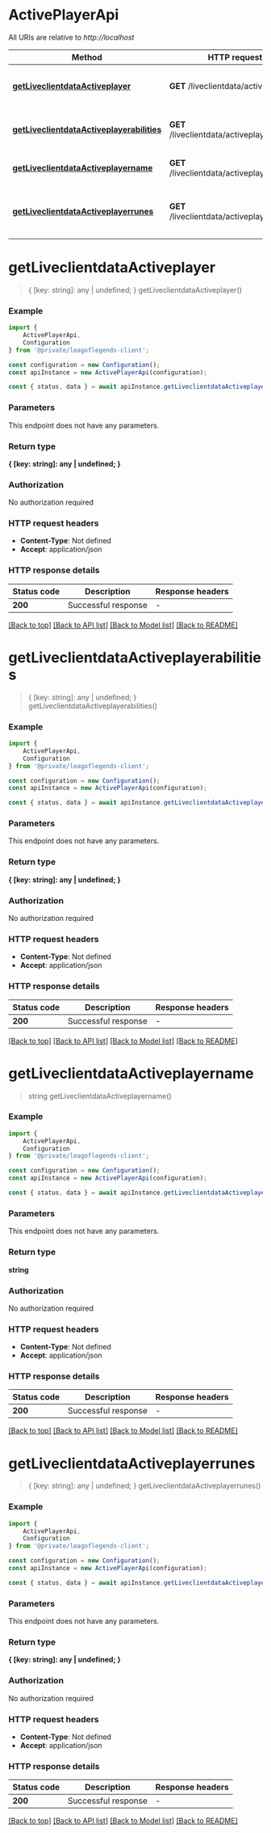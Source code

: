 # ActivePlayerApi

All URIs are relative to *http://localhost*

|Method | HTTP request | Description|
|------------- | ------------- | -------------|
|[**getLiveclientdataActiveplayer**](#getliveclientdataactiveplayer) | **GET** /liveclientdata/activeplayer | Get all data about the active player|
|[**getLiveclientdataActiveplayerabilities**](#getliveclientdataactiveplayerabilities) | **GET** /liveclientdata/activeplayerabilities | Get Abilities for the active player|
|[**getLiveclientdataActiveplayername**](#getliveclientdataactiveplayername) | **GET** /liveclientdata/activeplayername | Returns the player name|
|[**getLiveclientdataActiveplayerrunes**](#getliveclientdataactiveplayerrunes) | **GET** /liveclientdata/activeplayerrunes | Retrieve the full list of runes for the active player|

# **getLiveclientdataActiveplayer**
> { [key: string]: any | undefined; } getLiveclientdataActiveplayer()


### Example

```typescript
import {
    ActivePlayerApi,
    Configuration
} from '@private/leagoflegends-client';

const configuration = new Configuration();
const apiInstance = new ActivePlayerApi(configuration);

const { status, data } = await apiInstance.getLiveclientdataActiveplayer();
```

### Parameters
This endpoint does not have any parameters.


### Return type

**{ [key: string]: any | undefined; }**

### Authorization

No authorization required

### HTTP request headers

 - **Content-Type**: Not defined
 - **Accept**: application/json


### HTTP response details
| Status code | Description | Response headers |
|-------------|-------------|------------------|
|**200** | Successful response |  -  |

[[Back to top]](#) [[Back to API list]](../README.md#documentation-for-api-endpoints) [[Back to Model list]](../README.md#documentation-for-models) [[Back to README]](../README.md)

# **getLiveclientdataActiveplayerabilities**
> { [key: string]: any | undefined; } getLiveclientdataActiveplayerabilities()


### Example

```typescript
import {
    ActivePlayerApi,
    Configuration
} from '@private/leagoflegends-client';

const configuration = new Configuration();
const apiInstance = new ActivePlayerApi(configuration);

const { status, data } = await apiInstance.getLiveclientdataActiveplayerabilities();
```

### Parameters
This endpoint does not have any parameters.


### Return type

**{ [key: string]: any | undefined; }**

### Authorization

No authorization required

### HTTP request headers

 - **Content-Type**: Not defined
 - **Accept**: application/json


### HTTP response details
| Status code | Description | Response headers |
|-------------|-------------|------------------|
|**200** | Successful response |  -  |

[[Back to top]](#) [[Back to API list]](../README.md#documentation-for-api-endpoints) [[Back to Model list]](../README.md#documentation-for-models) [[Back to README]](../README.md)

# **getLiveclientdataActiveplayername**
> string getLiveclientdataActiveplayername()


### Example

```typescript
import {
    ActivePlayerApi,
    Configuration
} from '@private/leagoflegends-client';

const configuration = new Configuration();
const apiInstance = new ActivePlayerApi(configuration);

const { status, data } = await apiInstance.getLiveclientdataActiveplayername();
```

### Parameters
This endpoint does not have any parameters.


### Return type

**string**

### Authorization

No authorization required

### HTTP request headers

 - **Content-Type**: Not defined
 - **Accept**: application/json


### HTTP response details
| Status code | Description | Response headers |
|-------------|-------------|------------------|
|**200** | Successful response |  -  |

[[Back to top]](#) [[Back to API list]](../README.md#documentation-for-api-endpoints) [[Back to Model list]](../README.md#documentation-for-models) [[Back to README]](../README.md)

# **getLiveclientdataActiveplayerrunes**
> { [key: string]: any | undefined; } getLiveclientdataActiveplayerrunes()


### Example

```typescript
import {
    ActivePlayerApi,
    Configuration
} from '@private/leagoflegends-client';

const configuration = new Configuration();
const apiInstance = new ActivePlayerApi(configuration);

const { status, data } = await apiInstance.getLiveclientdataActiveplayerrunes();
```

### Parameters
This endpoint does not have any parameters.


### Return type

**{ [key: string]: any | undefined; }**

### Authorization

No authorization required

### HTTP request headers

 - **Content-Type**: Not defined
 - **Accept**: application/json


### HTTP response details
| Status code | Description | Response headers |
|-------------|-------------|------------------|
|**200** | Successful response |  -  |

[[Back to top]](#) [[Back to API list]](../README.md#documentation-for-api-endpoints) [[Back to Model list]](../README.md#documentation-for-models) [[Back to README]](../README.md)

